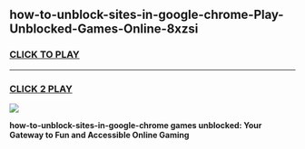 
## how-to-unblock-sites-in-google-chrome-Play-Unblocked-Games-Online-8xzsi
<h3>
<a href="https://premium76.site?title=how-to-unblock-sites-in-google-chrome&ref=25A">CLICK TO PLAY</a></h3>
<hr>

<h3>
<a href="https://premium76.site?title=how-to-unblock-sites-in-google-chrome&ref=25A">CLICK 2 PLAY</a>
  
</h3>

<a href="https://premium76.site?title=how-to-unblock-sites-in-google-chrome&ref=25A"><img src="https://clearcache.store/games.png"></a>


**how-to-unblock-sites-in-google-chrome games unblocked: Your Gateway to Fun and Accessible Online Gaming**
